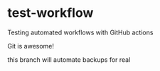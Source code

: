 # test-workflow
Testing automated workflows with GitHub actions

Git is awesome!

this branch will automate backups for real